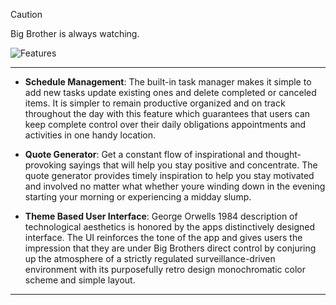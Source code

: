 <!-- Caution -->
>[!CAUTION]
>Big Brother is always watching.

<!-- Banner -->
![Features](https://github.com/user-attachments/assets/4856eaf4-a326-48d5-abb4-303facdc5fb3)

<!-- Divider -->
---

<!-- Text -->
- **Schedule Management**: The built-in task manager makes it simple to add new tasks update existing ones and delete completed or canceled items. It is simpler to remain productive organized and on track throughout the day with this feature which guarantees that users can keep complete control over their daily obligations appointments and activities in one handy location.

- **Quote Generator**: Get a constant flow of inspirational and thought-provoking sayings that will help you stay positive and concentrate. The quote generator provides timely inspiration to help you stay motivated and involved no matter what whether youre winding down in the evening starting your morning or experiencing a midday slump.

- **Theme Based User Interface**: George Orwells 1984 description of technological aesthetics is honored by the apps distinctively designed interface. The UI reinforces the tone of the app and gives users the impression that they are under Big Brothers direct control by conjuring up the atmosphere of a strictly regulated surveillance-driven environment with its purposefully retro design monochromatic color scheme and simple layout.

<!-- Divider -->
---
